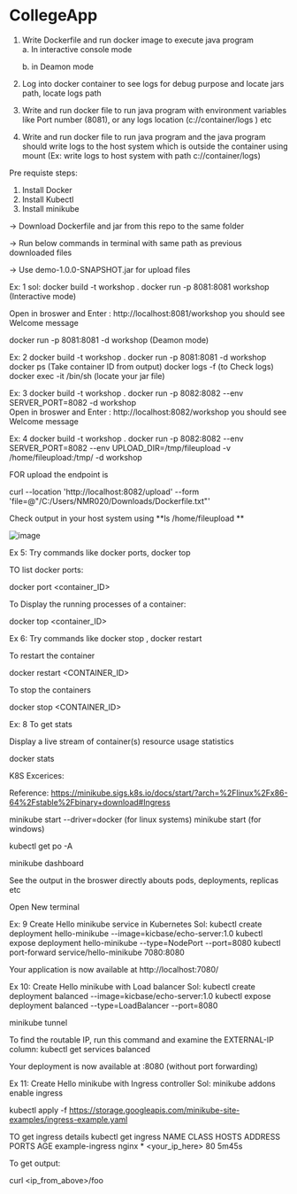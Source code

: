 # CollegeApp 


1. Write Dockerfile and run docker image to execute java program  
    a.  In interactive console mode
   
    b.  in Deamon mode
3. Log into docker container to see logs for debug purpose and locate jars path, locate logs path 

4. Write and run docker file to run java program with environment variables like Port number (8081), or any logs location (c://container/logs ) etc 
5. Write and run docker file to run java program   and the java program should  write logs to the host system which is  outside the container using mount  (Ex: write logs to host system with path c://container/logs)

Pre requiste steps:
1. Install Docker
2. Install Kubectl
3. Install minikube

-> Download Dockerfile and jar from this repo  to the same folder

-> Run below commands in terminal with same path as previous downloaded files

-> Use   demo-1.0.0-SNAPSHOT.jar    for upload files 

Ex: 1
sol:
 docker build -t  workshop .
 docker run -p 8081:8081 workshop   (Interactive mode)
 
Open in broswer and Enter : http://localhost:8081/workshop
you should see Welcome message

docker run -p 8081:8081 -d  workshop (Deamon mode)

Ex: 2
    docker build -t  workshop .
    docker run -p 8081:8081 -d workshop
    docker ps  (Take container ID from output)
    docker logs  -f  <container ID>    (to Check logs)
    docker  exec -it <container ID>  /bin/sh  (locate your jar file)

Ex: 3
    docker build -t  workshop .
    docker run -p 8082:8082 --env SERVER_PORT=8082 -d workshop    
    Open in broswer and Enter : http://localhost:8082/workshop
you should see Welcome message



Ex: 4
    docker build -t  workshop .
    docker run -p 8082:8082 --env SERVER_PORT=8082  --env UPLOAD_DIR=/tmp/fileupload -v /home/fileupload:/tmp/  -d workshop    



FOR upload the endpoint is   


curl --location 'http://localhost:8082/upload' --form 'file=@"/C:/Users/NMR020/Downloads/Dockerfile.txt"'

Check output in your host system using  **ls /home/fileupload   **

![image](https://github.com/user-attachments/assets/b6f9f234-3874-4046-bd40-3918e1f822a0)




Ex 5: Try commands like docker ports, docker top 

TO list docker ports:

docker port <container_ID>

To  Display the running processes of a container:

docker top <container_ID>


Ex 6:  Try commands like  docker stop , docker restart

To restart the container

docker restart <CONTAINER_ID>

To stop the containers

docker stop <CONTAINER_ID>


Ex: 8  To get stats

Display a live stream of container(s) resource usage statistics

docker stats



K8S Excerices:  

Reference: https://minikube.sigs.k8s.io/docs/start/?arch=%2Flinux%2Fx86-64%2Fstable%2Fbinary+download#Ingress

minikube start --driver=docker  (for linux systems)
minikube start (for windows)

kubectl get po -A

minikube dashboard

See the output in the broswer directly abouts pods, deployments, replicas etc

Open New terminal

Ex: 9  Create Hello minikube service in Kubernetes 
Sol:
  kubectl create deployment hello-minikube --image=kicbase/echo-server:1.0
kubectl expose deployment hello-minikube --type=NodePort --port=8080
kubectl port-forward service/hello-minikube 7080:8080

Your application is now available at http://localhost:7080/

Ex 10:  Create  Hello minikube  with  Load balancer
Sol:
kubectl create deployment balanced --image=kicbase/echo-server:1.0
kubectl expose deployment balanced --type=LoadBalancer --port=8080

minikube tunnel

To find the routable IP, run this command and examine the EXTERNAL-IP column:
kubectl get services balanced

Your deployment is now available at <EXTERNAL-IP>:8080  (without port forwarding)


Ex 11:  Create  Hello minikube with Ingress controller
Sol: 
minikube addons enable ingress

kubectl apply -f https://storage.googleapis.com/minikube-site-examples/ingress-example.yaml

TO get ingress details
kubectl get ingress
NAME              CLASS   HOSTS   ADDRESS          PORTS   AGE
example-ingress   nginx   *       <your_ip_here>   80      5m45s

To get output:

curl <ip_from_above>/foo



